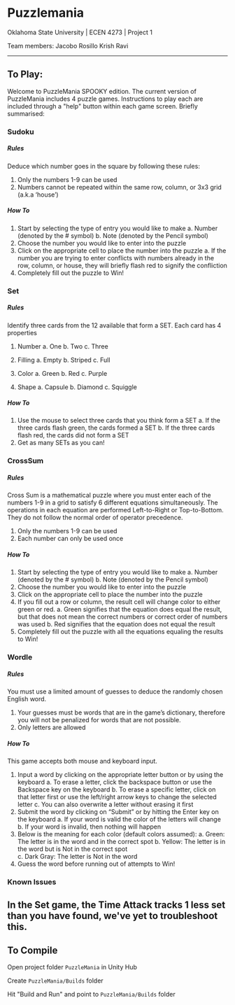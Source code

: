# Puzzlemania

Oklahoma State University | ECEN 4273 | Project 1

Team members:
		Jacobo Rosillo
		Krish Ravi

---
		
## To Play:

Welcome to PuzzleMania SPOOKY edition. The current version of PuzzleMania includes 4 puzzle games. Instructions to play 
each are included through a "help" button within each game screen. Briefly summarised:

### Sudoku

##### Rules

Deduce which number goes in the square by following these rules:
1.	Only the numbers 1-9 can be used
2.	Numbers cannot be repeated within the same row, column, or 3x3 grid (a.k.a ‘house’)

##### How To
1.	Start by selecting the type of entry you would like to make
	a.	Number (denoted by the # symbol)
	b.	Note (denoted by the Pencil symbol)
2.	Choose the number you would like to enter into the puzzle
3.	Click on the appropriate cell to place the number into the puzzle
	a.	If the number you are trying to enter conflicts with numbers already in the row, column, or house, they will briefly flash red to signify the confliction
4.	Completely fill out the puzzle to Win!

### Set

##### Rules

Identify three cards from the 12 available that form a SET. 
Each card has 4 properties	
1.	Number
	a.	One
	b.	Two
	c.	Three

2.	Filling
	a.	Empty
	b.	Striped
	c.	Full

3.	Color
	a.	Green
	b.	Red
	c.	Purple

4.	Shape
	a.	Capsule
	b.	Diamond
	c.	Squiggle


##### How To

1.	Use the mouse to select three cards that you think form a SET
	a.	If the three cards flash green, the cards formed a SET
	b.	If the three cards flash red, the cards did not form a SET
2.	Get as many SETs as you can!

### CrossSum

##### Rules

Cross Sum is a mathematical puzzle where you must enter each of the numbers 1-9 in a grid to satisfy 6 different equations simultaneously. The operations in each equation are performed Left-to-Right or Top-to-Bottom. They do not follow the normal order of operator precedence.
1.	Only the numbers 1-9 can be used
2.	Each number can only be used once

##### How To

1.	Start by selecting the type of entry you would like to make
	a.	Number (denoted by the # symbol)
	b.	Note (denoted by the Pencil symbol)
2.	Choose the number you would like to enter into the puzzle
3.	Click on the appropriate cell to place the number into the puzzle
4.	If you fill out a row or column, the result cell will change color to either green or red.
	a.	Green signifies that the equation does equal the result, but that does not mean the correct numbers or correct order of numbers was used
	b.	Red signifies that the equation does not equal the result
5.	Completely fill out the puzzle with all the equations equaling the results to Win!

### Wordle

##### Rules

You must use a limited amount of guesses to deduce the randomly chosen English word.
1.	Your guesses must be words that are in the game’s dictionary, therefore you will not be penalized for words that are not possible.
2.	Only letters are allowed

##### How To

This game accepts both mouse and keyboard input.
1.	Input a word by clicking on the appropriate letter button or by using the keyboard
	a.	To erase a letter, click the backspace button or use the Backspace key on the keyboard
	b.	To erase a specific letter, click on that letter first or use the left/right arrow keys to change the selected letter
	c.	You can also overwrite a letter without erasing it first
2.	Submit the word by clicking on “Submit” or by hitting the Enter key on the keyboard
	a.	If your word is valid the color of the letters will change
	b.	If your word is invalid, then nothing will happen
3.	Below is the meaning for each color (default colors assumed):
	a.	Green: The letter is in the word and in the correct spot
	b.	Yellow: The letter is in the word but is Not in the correct spot	
	c.	Dark Gray: The letter is Not in the word
4.	Guess the word before running out of attempts to Win!


### Known Issues

In the Set game, the Time Attack tracks 1 less set than you have found, we've yet to troubleshoot this.
---

## To Compile

Open project folder `PuzzleMania` in Unity Hub

Create `PuzzleMania/Builds` folder

Hit "Build and Run" and point to `PuzzleMania/Builds` folder
